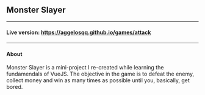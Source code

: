 ## Monster Slayer
---
#### Live version: https://aggelosqq.github.io/games/attack
---

#### About

Monster Slayer is a mini-project I re-created while learning the fundamendals of VueJS. The objective in the game is to defeat the enemy, collect money and win as many times as possible until you, basically, get bored.
